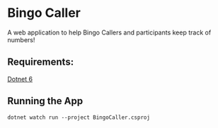 # Bingo Caller

A web application to help Bingo Callers and participants keep track of numbers!

## Requirements:
[Dotnet 6](https://dotnet.microsoft.com/en-us/download/dotnet/6.0)

## Running the App

`dotnet watch run --project BingoCaller.csproj`